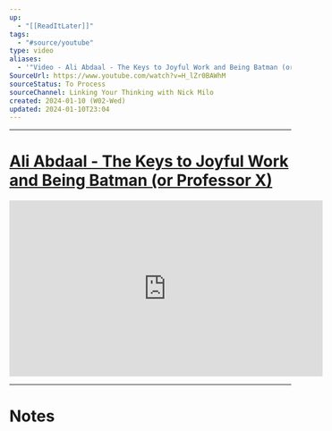 ```yaml
---
up:
  - "[[ReadItLater]]"
tags:
  - "#source/youtube"
type: video
aliases:
  - '"Video - Ali Abdaal - The Keys to Joyful Work and Being Batman (or Professor X)'
SourceUrl: https://www.youtube.com/watch?v=H_lZr0BAWhM
sourceStatus: To Process
sourceChannel: Linking Your Thinking with Nick Milo
created: 2024-01-10 (W02-Wed)
updated: 2024-01-10T23:04
---
```


---
# [Ali Abdaal - The Keys to Joyful Work and Being Batman (or Professor X)](https://www.youtube.com/watch?v=H_lZr0BAWhM)

<iframe width="560" height="315" src="https://www.youtube-nocookie.com/embed/H_lZr0BAWhM" title="YouTube video player" frameborder="0" allow="accelerometer; autoplay; clipboard-write; encrypted-media; gyroscope; picture-in-picture" allowfullscreen></iframe>

---

# Notes

